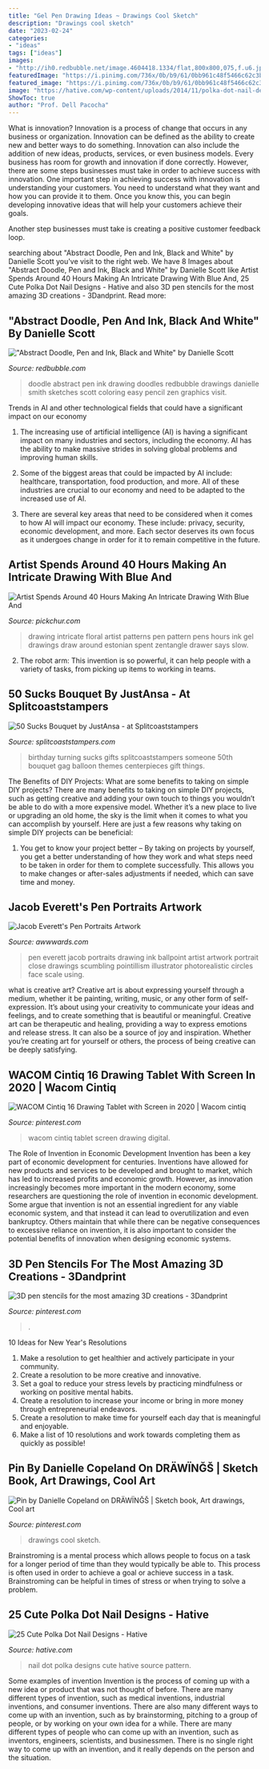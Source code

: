 ```yaml
---
title: "Gel Pen Drawing Ideas ~ Drawings Cool Sketch"
description: "Drawings cool sketch"
date: "2023-02-24"
categories:
- "ideas"
tags: ["ideas"]
images:
- "http://ih0.redbubble.net/image.4604418.1334/flat,800x800,075,f.u6.jpg"
featuredImage: "https://i.pinimg.com/736x/0b/b9/61/0bb961c48f5466c62c3ba227b4770394.jpg"
featured_image: "https://i.pinimg.com/736x/0b/b9/61/0bb961c48f5466c62c3ba227b4770394.jpg"
image: "https://hative.com/wp-content/uploads/2014/11/polka-dot-nail-designs/5-cute-polka-dot-nail-designs.jpg"
ShowToc: true
author: "Prof. Dell Pacocha"
---
```



What is innovation?
Innovation is a process of change that occurs in any business or organization. Innovation can be defined as the ability to create new and better ways to do something. Innovation can also include the addition of new ideas, products, services, or even business models. Every business has room for growth and innovation if done correctly. However, there are some steps businesses must take in order to achieve success with innovation.
One important step in achieving success with innovation is understanding your customers. You need to understand what they want and how you can provide it to them. Once you know this, you can begin developing innovative ideas that will help your customers achieve their goals.

Another step businesses must take is creating a positive customer feedback loop.

	

		
searching about &quot;Abstract Doodle, Pen and Ink, Black and White&quot; by Danielle Scott you've visit to the right web. We have 8 Images about &quot;Abstract Doodle, Pen and Ink, Black and White&quot; by Danielle Scott like Artist Spends Around 40 Hours Making An Intricate Drawing With Blue And, 25 Cute Polka Dot Nail Designs - Hative and also 3D pen stencils for the most amazing 3D creations - 3Dandprint. Read more:
		
    
## &quot;Abstract Doodle, Pen And Ink, Black And White&quot; By Danielle Scott

<img loading=lazy src="http://ih0.redbubble.net/image.4604418.1334/flat,800x800,075,f.u6.jpg" onerror="this.onerror=null;this.src='https://tse2.mm.bing.net/th?id=OIP.EcvE-c1VoyPK4j47SLZWsAHaLm&amp;pid=15.1';" alt="&quot;Abstract Doodle, Pen and Ink, Black and White&quot; by Danielle Scott">

_Source: redbubble.com_

>doodle abstract pen ink drawing doodles redbubble drawings danielle smith sketches scott coloring easy pencil zen graphics visit. 

	

Trends in AI and other technological fields that could have a significant impact on our economy
1. The increasing use of artificial intelligence (AI) is having a significant impact on many industries and sectors, including the economy. AI has the ability to make massive strides in solving global problems and improving human skills.
2. Some of the biggest areas that could be impacted by AI include: healthcare, transportation, food production, and more. All of these industries are crucial to our economy and need to be adapted to the increased use of AI.

3. There are several key areas that need to be considered when it comes to how AI will impact our economy. These include: privacy, security, economic development, and more. Each sector deserves its own focus as it undergoes change in order for it to remain competitive in the future.


    
## Artist Spends Around 40 Hours Making An Intricate Drawing With Blue And

<img loading=lazy src="http://www.pickchur.com/wp-content/uploads/2014/04/intricate-pen-drawing-floral-pattern-mikiverevikim-2.jpg" onerror="this.onerror=null;this.src='https://tse4.mm.bing.net/th?id=OIP.AP3VV9JU7bqOee3A8C3lLAHaFg&amp;pid=15.1';" alt="Artist Spends Around 40 Hours Making An Intricate Drawing With Blue And">

_Source: pickchur.com_

>drawing intricate floral artist patterns pen pattern pens hours ink gel drawings draw around estonian spent zentangle drawer says slow. 

	

2. The robot arm: This invention is so powerful, it can help people with a variety of tasks, from picking up items to working in teams.

    
## 50 Sucks Bouquet By JustAnsa - At Splitcoaststampers

<img loading=lazy src="http://images.splitcoaststampers.com/data/gallery/5674/2009/10/24/sucks50b_by_JustAnsa.JPG" onerror="this.onerror=null;this.src='https://tse2.mm.bing.net/th?id=OIP.gbkqGPu-BLqZyHNCIbut4AAAAA&amp;pid=15.1';" alt="50 Sucks Bouquet by JustAnsa - at Splitcoaststampers">

_Source: splitcoaststampers.com_

>birthday turning sucks gifts splitcoaststampers someone 50th bouquet gag balloon themes centerpieces gift things. 

	

The Benefits of DIY Projects: What are some benefits to taking on simple DIY projects?
There are many benefits to taking on simple DIY projects, such as getting creative and adding your own touch to things you wouldn’t be able to do with a more expensive model. Whether it’s a new place to live or upgrading an old home, the sky is the limit when it comes to what you can accomplish by yourself. Here are just a few reasons why taking on simple DIY projects can be beneficial: 
1. You get to know your project better – By taking on projects by yourself, you get a better understanding of how they work and what steps need to be taken in order for them to complete successfully. This allows you to make changes or after-sales adjustments if needed, which can save time and money. 


    
## Jacob Everett&#039;s Pen Portraits Artwork

<img loading=lazy src="https://assets.awwwards.com/awards/images/2012/11/jacob-everett-artwork-cover.jpg" onerror="this.onerror=null;this.src='https://tse2.mm.bing.net/th?id=OIP.ifJ4YaCmUp362-kiP_rSyQAAAA&amp;pid=15.1';" alt="Jacob Everett&#039;s Pen Portraits Artwork">

_Source: awwwards.com_

>pen everett jacob portraits drawing ink ballpoint artist artwork portrait close drawings scumbling pointillism illustrator photorealistic circles face scale using. 

	

what is creative art?
Creative art is about expressing yourself through a medium, whether it be painting, writing, music, or any other form of self-expression. It’s about using your creativity to communicate your ideas and feelings, and to create something that is beautiful or meaningful.
Creative art can be therapeutic and healing, providing a way to express emotions and release stress. It can also be a source of joy and inspiration. Whether you’re creating art for yourself or others, the process of being creative can be deeply satisfying.

    
## WACOM Cintiq 16 Drawing Tablet With Screen In 2020 | Wacom Cintiq

<img loading=lazy src="https://i.pinimg.com/736x/58/18/84/5818848f7994635bd7cde17da075a10c.jpg" onerror="this.onerror=null;this.src='https://tse3.mm.bing.net/th?id=OIP.EczF_BCKmXrv6U_ZZ23GSwHaE8&amp;pid=15.1';" alt="WACOM Cintiq 16 Drawing Tablet with Screen in 2020 | Wacom cintiq">

_Source: pinterest.com_

>wacom cintiq tablet screen drawing digital. 

	

The Role of Invention in Economic Development
Invention has been a key part of economic development for centuries. Inventions have allowed for new products and services to be developed and brought to market, which has led to increased profits and economic growth. 
However, as innovation increasingly becomes more important in the modern economy, some researchers are questioning the role of invention in economic development. Some argue that invention is not an essential ingredient for any viable economic system, and that instead it can lead to overutilization and even bankruptcy. Others maintain that while there can be negative consequences to excessive reliance on invention, it is also important to consider the potential benefits of innovation when designing economic systems.

    
## 3D Pen Stencils For The Most Amazing 3D Creations - 3Dandprint

<img loading=lazy src="https://i.pinimg.com/736x/d0/5e/95/d05e957c2bb6abf3ab1bf35455d02831.jpg" onerror="this.onerror=null;this.src='https://tse1.mm.bing.net/th?id=OIP.fr6mWxTeH-bXbkfLHOigewHaKe&amp;pid=15.1';" alt="3D pen stencils for the most amazing 3D creations - 3Dandprint">

_Source: pinterest.com_

>. 

	

10 Ideas for New Year's Resolutions
1. Make a resolution to get healthier and actively participate in your community. 
2. Create a resolution to be more creative and innovative. 
3. Set a goal to reduce your stress levels by practicing mindfulness or working on positive mental habits. 
4. Create a resolution to increase your income or bring in more money through entrepreneurial endeavors. 
5. Create a resolution to make time for yourself each day that is meaningful and enjoyable. 
6. Make a list of 10 resolutions and work towards completing them as quickly as possible!

    
## Pin By Danielle Copeland On DRÄWÏNĞŠ | Sketch Book, Art Drawings, Cool Art

<img loading=lazy src="https://i.pinimg.com/736x/0b/b9/61/0bb961c48f5466c62c3ba227b4770394.jpg" onerror="this.onerror=null;this.src='https://tse4.mm.bing.net/th?id=OIP.ebL0o-dhUwU0KvjiYPz-ewHaIl&amp;pid=15.1';" alt="Pin by Danielle Copeland on DRÄWÏNĞŠ | Sketch book, Art drawings, Cool art">

_Source: pinterest.com_

>drawings cool sketch. 

	

Brainstroming is a mental process which allows people to focus on a task for a longer period of time than they would typically be able to. This process is often used in order to achieve a goal or achieve success in a task. Brainstroming can be helpful in times of stress or when trying to solve a problem.

    
## 25 Cute Polka Dot Nail Designs - Hative

<img loading=lazy src="https://hative.com/wp-content/uploads/2014/11/polka-dot-nail-designs/5-cute-polka-dot-nail-designs.jpg" onerror="this.onerror=null;this.src='https://tse3.mm.bing.net/th?id=OIP.OOpwvC8pZ2fylsMZ0FPOIAHaH7&amp;pid=15.1';" alt="25 Cute Polka Dot Nail Designs - Hative">

_Source: hative.com_

>nail dot polka designs cute hative source pattern. 

	

Some examples of invention
Invention is the process of coming up with a new idea or product that was not thought of before. There are many different types of invention, such as medical inventions, industrial inventions, and consumer inventions. 
There are also many different ways to come up with an invention, such as by brainstorming, pitching to a group of people, or by working on your own idea for a while. 
There are many different types of people who can come up with an invention, such as inventors, engineers, scientists, and businessmen. 
There is no single right way to come up with an invention, and it really depends on the person and the situation.

